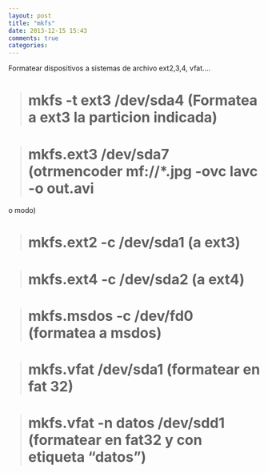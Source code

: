 ```yaml
---
layout: post
title: "mkfs"
date: 2013-12-15 15:43
comments: true
categories: 
---
```

Formatear dispositivos a sistemas de archivo ext2,3,4, vfat....

># mkfs -t ext3 /dev/sda4  (Formatea a ext3 la particion indicada)

># mkfs.ext3 /dev/sda7 (otrmencoder mf://*.jpg -ovc lavc -o out.avi

o modo)

># mkfs.ext2 -c /dev/sda1 (a ext3)

># mkfs.ext4 -c /dev/sda2 (a ext4)

># mkfs.msdos -c /dev/fd0  (formatea a msdos)

># mkfs.vfat /dev/sda1 (formatear en fat 32)

># mkfs.vfat -n datos /dev/sdd1 (formatear en fat32 y con etiqueta “datos”)

